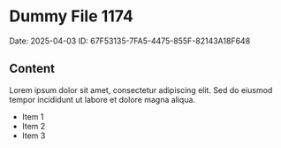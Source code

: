 # Dummy File 1174

Date: 2025-04-03
ID: 67F53135-7FA5-4475-855F-82143A18F648

## Content

Lorem ipsum dolor sit amet, consectetur adipiscing elit.
Sed do eiusmod tempor incididunt ut labore et dolore magna aliqua.

* Item 1
* Item 2
* Item 3

